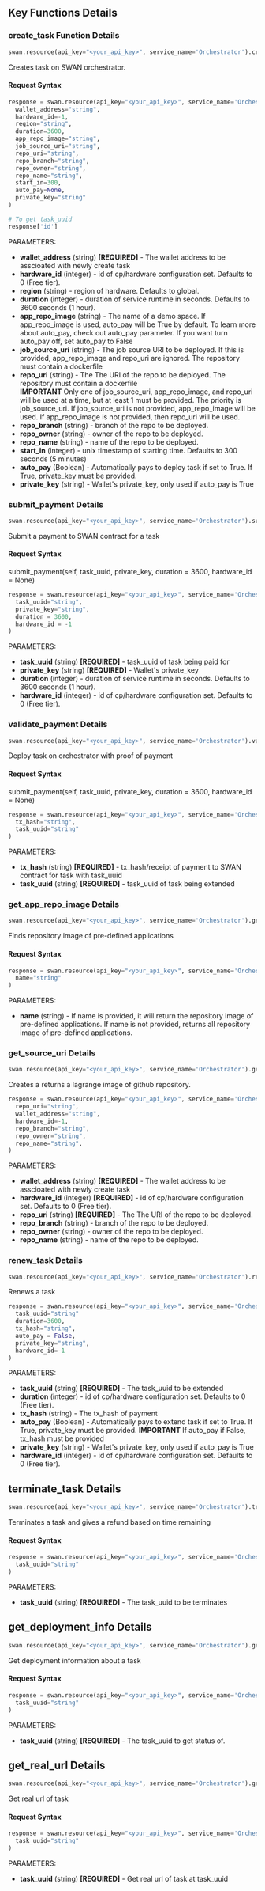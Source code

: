 
## Key Functions Details

### create_task Function Details

```python
swan.resource(api_key="<your_api_key>", service_name='Orchestrator').create_task(**kwargs)
```

Creates task on SWAN orchestrator.

#### Request Syntax

```python
response = swan.resource(api_key="<your_api_key>", service_name='Orchestrator').create_task(
  wallet_address="string", 
  hardware_id=-1, 
  region="string",
  duration=3600,
  app_repo_image="string",
  job_source_uri="string",
  repo_uri="string",
  repo_branch="string",
  repo_owner="string", 
  repo_name="string",
  start_in=300, 
  auto_pay=None,
  private_key="string"
)

# To get task_uuid
response['id']
```
PARAMETERS:
- **wallet_address** (string) **[REQUIRED]** - The wallet address to be asscioated with newly create task
- **hardware_id** (integer) - id of cp/hardware configuration set. Defaults to 0 (Free tier).
- **region** (string) - region of hardware. Defaults to global.
- **duration** (integer) - duration of service runtime in seconds. Defaults to 3600 seconds (1 hour).
- **app_repo_image** (string) - The name of a demo space. If app_repo_image is used, auto_pay will be True by default. To learn more about auto_pay, check out auto_pay parameter. If you want turn auto_pay off, set auto_pay to False
- **job_source_uri** (string) - The job source URI to be deployed. If this is provided, app_repo_image and repo_uri are ignored. The repository must contain a dockerfile
- **repo_uri** (string) - The The URI of the repo to be deployed. The repository must contain a dockerfile \
**IMPORTANT** Only one of job_source_uri, app_repo_image, and repo_uri will be used at a time, but at least 1 must be provided. The priority is job_source_uri. If job_source_uri is not provided, app_repo_image will be used. If app_repo_image is not provided, then repo_uri will be used.
- **repo_branch** (string) - branch of the repo to be deployed.
- **repo_owner** (string) - owner of the repo to be deployed.
- **repo_name** (string) - name of the repo to be deployed.
- **start_in** (integer) - unix timestamp of starting time. Defaults to 300 seconds (5 minutes)
- **auto_pay** (Boolean) - Automatically pays to deploy task if set to True. If True, private_key must be provided.
- **private_key** (string) - Wallet's private_key, only used if auto_pay is True


### submit_payment Details

```python
swan.resource(api_key="<your_api_key>", service_name='Orchestrator').submit_payment(**kwargs)
```

Submit a payment to SWAN contract for a task

#### Request Syntax
submit_payment(self, task_uuid, private_key, duration = 3600, hardware_id = None)
```python
response = swan.resource(api_key="<your_api_key>", service_name='Orchestrator').submit_payment(
  task_uuid="string",
  private_key="string", 
  duration = 3600, 
  hardware_id = -1
)
```
PARAMETERS:
- **task_uuid** (string) **[REQUIRED]** - task_uuid of task being paid for
- **private_key** (string) **[REQUIRED]** - Wallet's private_key
- **duration** (integer) - duration of service runtime in seconds. Defaults to 3600 seconds (1 hour).
- **hardware_id** (integer) - id of cp/hardware configuration set. Defaults to 0 (Free tier).

### validate_payment Details
```python
swan.resource(api_key="<your_api_key>", service_name='Orchestrator').validate_payment(**kwargs)
```

Deploy task on orchestrator with proof of payment

#### Request Syntax
submit_payment(self, task_uuid, private_key, duration = 3600, hardware_id = None)
```python
response = swan.resource(api_key="<your_api_key>", service_name='Orchestrator').validate_payment(
  tx_hash="string",
  task_uuid="string"
)
```
PARAMETERS:
- **tx_hash** (string) **[REQUIRED]** - tx_hash/receipt of payment to SWAN contract for task with task_uuid 
- **task_uuid** (string) **[REQUIRED]** - task_uuid of task being extended


### get_app_repo_image Details

```python
swan.resource(api_key="<your_api_key>", service_name='Orchestrator').get_app_repo_image(**kwargs)
```

Finds repository image of pre-defined applications

#### Request Syntax

```python
response = swan.resource(api_key="<your_api_key>", service_name='Orchestrator').get_app_repo_image(
  name="string"
)
```
PARAMETERS:
- **name** (string) - If name is provided, it will return the repository image of pre-defined applications. If name is not provided, returns all repository image of pre-defined applications.

### get_source_uri Details
```python
swan.resource(api_key="<your_api_key>", service_name='Orchestrator').get_source_uri(**kwargs)
```

Creates a returns a lagrange image of github repository.

```python
response = swan.resource(api_key="<your_api_key>", service_name='Orchestrator').get_source_uri(
  repo_uri="string",
  wallet_address="string", 
  hardware_id=-1, 
  repo_branch="string",
  repo_owner="string", 
  repo_name="string",
)
```

PARAMETERS:
- **wallet_address** (string) **[REQUIRED]** - The wallet address to be asscioated with newly create task
- **hardware_id** (integer) **[REQUIRED]** - id of cp/hardware configuration set. Defaults to 0 (Free tier).
- **repo_uri** (string) **[REQUIRED]** - The The URI of the repo to be deployed.
- **repo_branch** (string) - branch of the repo to be deployed.
- **repo_owner** (string) - owner of the repo to be deployed.
- **repo_name** (string) - name of the repo to be deployed.


### renew_task Details
```python
swan.resource(api_key="<your_api_key>", service_name='Orchestrator').renew_task(**kwargs)
```

Renews a task

```python
response = swan.resource(api_key="<your_api_key>", service_name='Orchestrator').renew_task(
  task_uuid="string"
  duration=3600, 
  tx_hash="string", 
  auto_pay = False, 
  private_key="string", 
  hardware_id=-1
)
```

PARAMETERS:
- **task_uuid** (string) **[REQUIRED]** - The task_uuid to be extended
- **duration** (integer) - id of cp/hardware configuration set. Defaults to 0 (Free tier).
- **tx_hash** (string) - The tx_hash of payment
- **auto_pay** (Boolean) - Automatically pays to extend task if set to True. If True, private_key must be provided.
**IMPORTANT** If auto_pay if False, tx_hash must be provided
- **private_key** (string) - Wallet's private_key, only used if auto_pay is True
- **hardware_id** (integer) - id of cp/hardware configuration set. Defaults to 0 (Free tier).


## terminate_task Details

```python
swan.resource(api_key="<your_api_key>", service_name='Orchestrator').terminate_task(**kwargs)
```

Terminates a task and gives a refund based on time remaining

#### Request Syntax

```python
response = swan.resource(api_key="<your_api_key>", service_name='Orchestrator').terminate_task(
  task_uuid="string"
)
```
PARAMETERS:
- **task_uuid** (string) **[REQUIRED]** - The task_uuid to be terminates


## get_deployment_info Details

```python
swan.resource(api_key="<your_api_key>", service_name='Orchestrator').get_deployment_info(**kwargs)
```

Get deployment information about a task

#### Request Syntax

```python
response = swan.resource(api_key="<your_api_key>", service_name='Orchestrator').get_deployment_info(
  task_uuid="string"
)
```
PARAMETERS:
- **task_uuid** (string) **[REQUIRED]** - The task_uuid to get status of.


## get_real_url Details

```python
swan.resource(api_key="<your_api_key>", service_name='Orchestrator').get_real_url(**kwargs)
```

Get real url of task

#### Request Syntax

```python
response = swan.resource(api_key="<your_api_key>", service_name='Orchestrator').get_real_url(
  task_uuid="string"
)
```
PARAMETERS:
- **task_uuid** (string) **[REQUIRED]** - Get real url of task at task_uuid